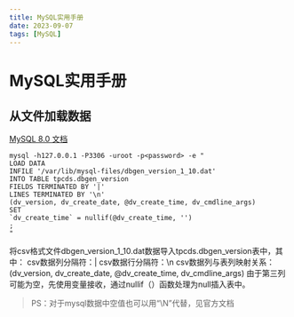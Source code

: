 ```yaml
---
title: MySQL实用手册
date: 2023-09-07
tags: [MySQL]
---
```

# MySQL实用手册
## 从文件加载数据
[MySQL 8.0 文档](https://dev.mysql.com/doc/refman/8.0/en/load-data.html)

```shell
mysql -h127.0.0.1 -P3306 -uroot -p<password> -e "
LOAD DATA
INFILE '/var/lib/mysql-files/dbgen_version_1_10.dat'
INTO TABLE tpcds.dbgen_version
FIELDS TERMINATED BY '|'
LINES TERMINATED BY '\n'
(dv_version, dv_create_date, @dv_create_time, dv_cmdline_args)
SET
`dv_create_time` = nullif(@dv_create_time, '')
;
"
```

将csv格式文件dbgen_version_1_10.dat数据导入tpcds.dbgen_version表中，其中：
csv数据列分隔符：|
csv数据行分隔符：\n
csv数据列与表列映射关系：(dv_version, dv_create_date, @dv_create_time, dv_cmdline_args)
由于第三列可能为空，先使用变量接收，通过nullif（）函数处理为null插入表中。

> PS：对于mysql数据中空值也可以用“\N”代替，见官方文档

